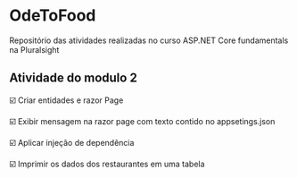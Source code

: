 # OdeToFood
Repositório das atividades realizadas no curso ASP.NET Core fundamentals na Pluralsight

## Atividade do modulo 2

☑️ Criar entidades e razor Page

☑️ Exibir mensagem na razor page com texto contido no appsetings.json

☑️ Aplicar injeção de dependência

☑️ Imprimir os dados dos restaurantes em uma tabela

